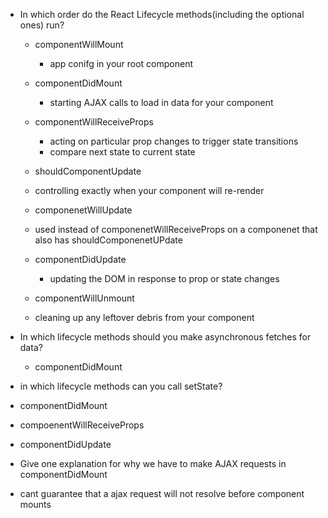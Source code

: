 - In which order do the React Lifecycle methods(including the optional ones) run? 
  - componentWillMount 
    - app conifg in your root component

  - componentDidMount
    - starting AJAX calls to load in data for your component
  
  - componentWillReceiveProps 
    - acting on particular prop changes to trigger state transitions
    - compare next state to current state 

  - shouldComponentUpdate 
   - controlling exactly when your component will re-render 

  - componenetWillUpdate 
   - used instead of componenetWillReceiveProps on a componenet that also has shouldComponenetUPdate 

  - componentDidUpdate 
    - updating the DOM in response to prop or state changes 

  - componentWillUnmount 
   - cleaning up any leftover debris from your component 
  
- In which lifecycle methods should you make asynchronous fetches for data?
  - componentDidMount

- in which lifecycle methods can you call setState?
 - componentDidMount 
 - compoenentWillReceiveProps 
 - componentDidUpdate 

-  Give one explanation for why we have to make AJAX requests in componentDidMount
  - cant guarantee that a ajax request will not resolve before component mounts